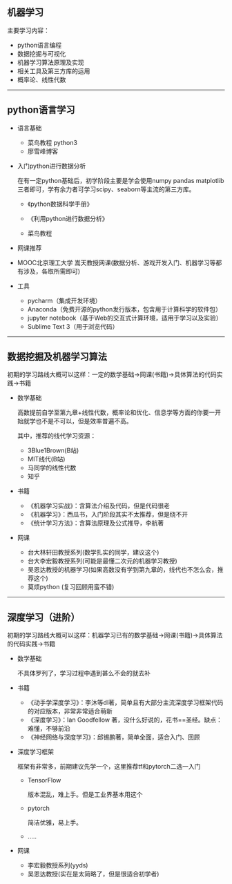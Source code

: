 ## 机器学习

主要学习内容：

- python语言编程
- 数据挖掘与可视化
- 机器学习算法原理及实现
- 相关工具及第三方库的运用
- 概率论、线性代数

***

## python语言学习

* 语言基础
  * 菜鸟教程 python3
  * 廖雪峰博客

* 入门python进行数据分析

  在有一定python基础后，初学阶段主要是学会使用numpy  pandas  matplotlib三者即可，学有余力者可学习scipy、seaborn等主流的第三方库。

  * 《python数据科学手册》

  * 《利用python进行数据分析》
  *   菜鸟教程

* 网课推荐
  
* MOOC北京理工大学 嵩天教授网课(数据分析、游戏开发入门、机器学习等都有涉及，各取所需即可)
  
* 工具
  * pycharm（集成开发环境）
  * Anaconda（免费开源的python发行版本，包含用于计算科学的软件包）
  * jupyter notebook（基于Web的交互式计算环境，适用于学习以及实验）
  * Sublime Text 3（用于浏览代码）

***

## 数据挖掘及机器学习算法

初期的学习路线大概可以这样：一定的数学基础->网课(书籍)->具体算法的代码实践->书籍

* 数学基础

  高数提前自学至第九章+线性代数，概率论和优化、信息学等方面的你要一开始就学也不是不可以，但是效率普遍不高。

  其中，推荐的线代学习资源：

  * 3Blue1Brown(B站)
  * MIT线代(B站)
  * 马同学的线性代数
  * 知乎

* 书籍
  * 《机器学习实战》：含算法介绍及代码，但是代码很老
  * 《机器学习》：西瓜书，入门阶段其实不太推荐，但是绕不开
  * 《统计学习方法》：含算法原理及公式推导，李航著

* 网课
  * 台大林轩田教授系列(数学扎实的同学，建议这个)
  * 台大李宏毅教授系列(可能是最懂二次元的机器学习教授)
  * 吴恩达教授的机器学习(如果高数没有学到第九章的，线代也不怎么会，推荐这个)
  * 莫烦python (复习回顾用蛮不错)

****

## 深度学习（进阶）

初期的学习路线大概可以这样：机器学习已有的数学基础->网课(书籍)->具体算法的代码实践->书籍

* 数学基础

  不具体罗列了，学习过程中遇到甚么不会的就去补

* 书籍
  * 《动手学深度学习》：李沐等dl著，简单且有大部分主流深度学习框架代码的对应版本，非常非常适合萌新
  * 《深度学习》：Ian Goodfellow 著，没什么好说的，花书==圣经。缺点：难懂，不够前沿
  * 《神经网络与深度学习》：邱锡鹏著，简单全面，适合入门、回顾
  
* 深度学习框架

  框架有非常多，前期建议先学一个，这里推荐tf和pytorch二选一入门

  * TensorFlow

    版本混乱，难上手。但是工业界基本用这个

  * pytorch

    简洁优雅，易上手。

  * .....

* 网课

  * 李宏毅教授系列(yyds)
  * 吴恩达教授(实在是太简略了，但是很适合初学者)
  
   